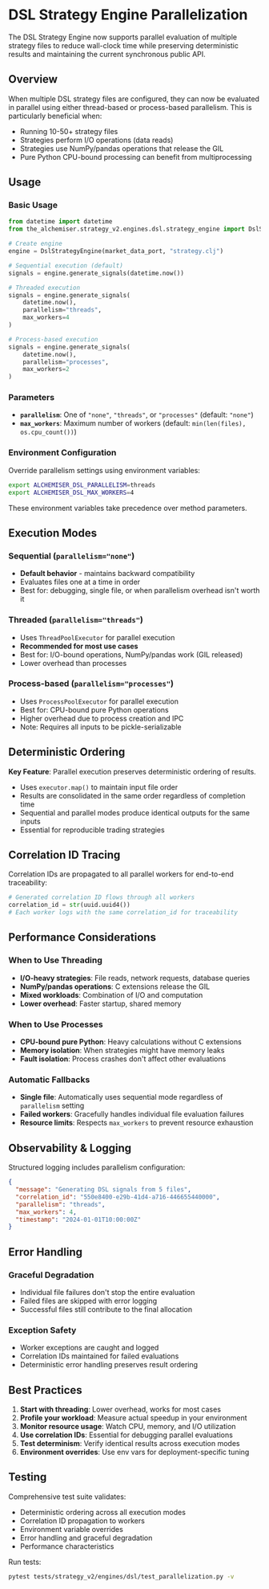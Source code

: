 # DSL Strategy Engine Parallelization

The DSL Strategy Engine now supports parallel evaluation of multiple strategy files to reduce wall-clock time while preserving deterministic results and maintaining the current synchronous public API.

## Overview

When multiple DSL strategy files are configured, they can now be evaluated in parallel using either thread-based or process-based parallelism. This is particularly beneficial when:

- Running 10-50+ strategy files
- Strategies perform I/O operations (data reads)
- Strategies use NumPy/pandas operations that release the GIL
- Pure Python CPU-bound processing can benefit from multiprocessing

## Usage

### Basic Usage

```python
from datetime import datetime
from the_alchemiser.strategy_v2.engines.dsl.strategy_engine import DslStrategyEngine

# Create engine
engine = DslStrategyEngine(market_data_port, "strategy.clj")

# Sequential execution (default)
signals = engine.generate_signals(datetime.now())

# Threaded execution
signals = engine.generate_signals(
    datetime.now(), 
    parallelism="threads", 
    max_workers=4
)

# Process-based execution
signals = engine.generate_signals(
    datetime.now(), 
    parallelism="processes", 
    max_workers=2
)
```

### Parameters

- **`parallelism`**: One of `"none"`, `"threads"`, or `"processes"` (default: `"none"`)
- **`max_workers`**: Maximum number of workers (default: `min(len(files), os.cpu_count())`)

### Environment Configuration

Override parallelism settings using environment variables:

```bash
export ALCHEMISER_DSL_PARALLELISM=threads
export ALCHEMISER_DSL_MAX_WORKERS=4
```

These environment variables take precedence over method parameters.

## Execution Modes

### Sequential (`parallelism="none"`)
- **Default behavior** - maintains backward compatibility
- Evaluates files one at a time in order
- Best for: debugging, single file, or when parallelism overhead isn't worth it

### Threaded (`parallelism="threads"`)
- Uses `ThreadPoolExecutor` for parallel execution
- **Recommended for most use cases**
- Best for: I/O-bound operations, NumPy/pandas work (GIL released)
- Lower overhead than processes

### Process-based (`parallelism="processes"`)
- Uses `ProcessPoolExecutor` for parallel execution
- Best for: CPU-bound pure Python operations
- Higher overhead due to process creation and IPC
- Note: Requires all inputs to be pickle-serializable

## Deterministic Ordering

**Key Feature**: Parallel execution preserves deterministic ordering of results.

- Uses `executor.map()` to maintain input file order
- Results are consolidated in the same order regardless of completion time
- Sequential and parallel modes produce identical outputs for the same inputs
- Essential for reproducible trading strategies

## Correlation ID Tracing

Correlation IDs are propagated to all parallel workers for end-to-end traceability:

```python
# Generated correlation ID flows through all workers
correlation_id = str(uuid.uuid4())
# Each worker logs with the same correlation_id for traceability
```

## Performance Considerations

### When to Use Threading
- **I/O-heavy strategies**: File reads, network requests, database queries
- **NumPy/pandas operations**: C extensions release the GIL
- **Mixed workloads**: Combination of I/O and computation
- **Lower overhead**: Faster startup, shared memory

### When to Use Processes
- **CPU-bound pure Python**: Heavy calculations without C extensions
- **Memory isolation**: When strategies might have memory leaks
- **Fault isolation**: Process crashes don't affect other evaluations

### Automatic Fallbacks
- **Single file**: Automatically uses sequential mode regardless of `parallelism` setting
- **Failed workers**: Gracefully handles individual file evaluation failures
- **Resource limits**: Respects `max_workers` to prevent resource exhaustion

## Observability & Logging

Structured logging includes parallelism configuration:

```json
{
  "message": "Generating DSL signals from 5 files",
  "correlation_id": "550e8400-e29b-41d4-a716-446655440000",
  "parallelism": "threads",
  "max_workers": 4,
  "timestamp": "2024-01-01T10:00:00Z"
}
```

## Error Handling

### Graceful Degradation
- Individual file failures don't stop the entire evaluation
- Failed files are skipped with error logging
- Successful files still contribute to the final allocation

### Exception Safety
- Worker exceptions are caught and logged
- Correlation IDs maintained for failed evaluations
- Deterministic error handling preserves result ordering

## Best Practices

1. **Start with threading**: Lower overhead, works for most cases
2. **Profile your workload**: Measure actual speedup in your environment
3. **Monitor resource usage**: Watch CPU, memory, and I/O utilization
4. **Use correlation IDs**: Essential for debugging parallel evaluations
5. **Test determinism**: Verify identical results across execution modes
6. **Environment overrides**: Use env vars for deployment-specific tuning

## Testing

Comprehensive test suite validates:
- Deterministic ordering across all execution modes
- Correlation ID propagation to workers
- Environment variable overrides
- Error handling and graceful degradation
- Performance characteristics

Run tests:
```bash
pytest tests/strategy_v2/engines/dsl/test_parallelization.py -v
```